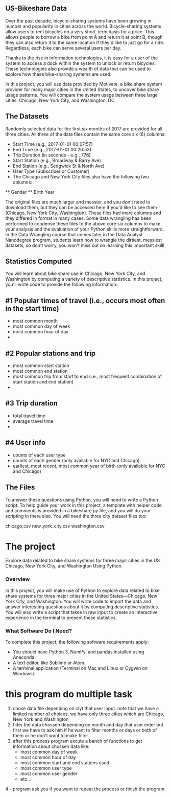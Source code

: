 ## US-Bikeshare Data
Over the past decade, bicycle-sharing systems have been growing in number and popularity in cities across the world. Bicycle-sharing systems allow users to rent bicycles on a very short-term basis for a price. This allows people to borrow a bike from point A and return it at point B, though they can also return it to the same location if they'd like to just go for a ride. Regardless, each bike can serve several users per day.

Thanks to the rise in information technologies, it is easy for a user of the system to access a dock within the system to unlock or return bicycles. These technologies also provide a wealth of data that can be used to explore how these bike-sharing systems are used.

In this project, you will use data provided by Motivate, a bike share system provider for many major cities in the United States, to uncover bike share usage patterns. You will compare the system usage between three large cities: Chicago, New York City, and Washington, DC.


## The Datasets
Randomly selected data for the first six months of 2017 are provided for all three cities. All three of the data files contain the same core six (6) columns:

* Start Time (e.g., 2017-01-01 00:07:57)
* End Time (e.g., 2017-01-01 00:20:53)
* Trip Duration (in seconds - e.g., 776)
* Start Station (e.g., Broadway & Barry Ave)
* End Station (e.g., Sedgwick St & North Ave)
* User Type (Subscriber or Customer)
* The Chicago and New York City files also have the following two columns:

** Gender
** Birth Year

The original files are much larger and messier, and you don't need to download them, but they can be accessed here if you'd like to see them (Chicago, New York City, Washington). These files had more columns and they differed in format in many cases. Some data wrangling has been performed to condense these files to the above core six columns to make your analysis and the evaluation of your Python skills more straightforward. In the Data Wrangling course that comes later in the Data Analyst Nanodegree program, students learn how to wrangle the dirtiest, messiest datasets, so don't worry, you won't miss out on learning this important skill!

## Statistics Computed
You will learn about bike share use in Chicago, New York City, and Washington by computing a variety of descriptive statistics. In this project, you'll write code to provide the following information:

## #1 Popular times of travel (i.e., occurs most often in the start time)

- most common month
- most common day of week
- most common hour of day
- 
## #2 Popular stations and trip

- most common start station
- most common end station
- most common trip from start to end (i.e., most frequent combination of start station and end station)
- 
## #3 Trip duration

- total travel time
- average travel time
- 
## #4 User info

- counts of each user type
- counts of each gender (only available for NYC and Chicago)
- earliest, most recent, most common year of birth (only available for NYC and Chicago)

## The Files
To answer these questions using Python, you will need to write a Python script. To help guide your work in this project, a template with helper code and comments is provided in a bikeshare.py file, and you will do your scripting in there also. You will need the three city dataset files too:

chicago.csv
new_york_city.csv
washington.csv


# The project
Explore data related to bike share systems for three major cities in the US Chicago, New York City, and Washington Using Python.

### Overview
In this project, you will make use of Python to explore data related to bike share systems for three major cities in the United States—Chicago, New York City, and Washington. You will write code to import the data and answer interesting questions about it by computing descriptive statistics. You will also write a script that takes in raw input to create an interactive experience in the terminal to present these statistics.


### What Software Do I Need?
To complete this project, the following software requirements apply:

* You should have Python 3, NumPy, and pandas installed using Anaconda
* A text editor, like Sublime or Atom.
* A terminal application (Terminal on Mac and Linux or Cygwin on Windows).

# this program do multiple task
1. chose data file depending on ciyt that user input.
	note that we have a limited number of choices. we have only three cities which are Chicago, New York and Washington
2. filter the data chossen depending on month and day that user enter but first we have to ask him if he want to filter months or days or both
	of them or he don't want to make filter
3. after this process program excute a banch of functions to get information about chossen data like:
   * most common day of week
   * most common hour of day
   * most common start and end stations used
   * most common user type
   * most common user gender
   * etc...

4 - program ask you if you want to repeat the process or finish the program
